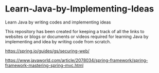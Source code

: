 # Learn-Java-by-Implementing-Ideas
Learn Java by writing codes and implementing ideas


This repository has been created for keeping a track of all the links to websites or blogs or documents or videos required for learning Java by implementing and idea by writing code from scratch.

https://spring.io/guides/gs/securing-web/

https://www.javaworld.com/article/2078034/spring-framework/spring-framework-mastering-spring-mvc.html
